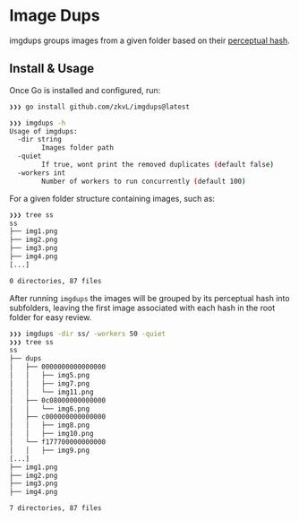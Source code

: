 # Image Dups

imgdups groups images from a given folder based on their [perceptual hash](https://en.wikipedia.org/wiki/Perceptual_hashing). 

## Install & Usage
Once Go is installed and configured, run:

```bash
❯❯❯ go install github.com/zkvL/imgdups@latest
```

```bash
❯❯❯ imgdups -h
Usage of imgdups:
  -dir string
        Images folder path
  -quiet
        If true, wont print the removed duplicates (default false)
  -workers int
        Number of workers to run concurrently (default 100)
```

For a given folder structure containing images, such as:
```bash
❯❯❯ tree ss
ss
├── img1.png
├── img2.png
├── img3.png
├── img4.png
[...]

0 directories, 87 files
```

After running `imgdups` the images will be grouped by its perceptual hash into subfolders, leaving the first image associated with each hash in the root folder for easy review.

```bash
❯❯❯ imgdups -dir ss/ -workers 50 -quiet
❯❯❯ tree ss
ss
├── dups
│   ├── 0000000000000000
│   │   ├── img5.png
│   │   ├── img7.png
│   │   └── img11.png
│   ├── 0c08000000000000
│   │   └── img6.png
│   ├── c000000000000000
│   │   ├── img8.png
│   │   ├── img10.png
│   └── f177700000000000
│   │   ├── img9.png
[...]
├── img1.png
├── img2.png
├── img3.png
├── img4.png

7 directories, 87 files
```
